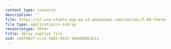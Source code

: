 ```yaml
---
content_type: resource
description: ''
file: https://ol-ocw-studio-app-qa.s3.amazonaws.com/courses/5-60-thermodynamics-kinetics-spring-2008/c0bf48cfcc12568295219d4e880bcb13_dkHcgAzsvAk.vtt
file_type: application/x-subrip
resourcetype: Other
title: 3play caption file
uid: c0bf48cf-cc12-5682-9521-9d4e880bcb13
---
```


